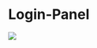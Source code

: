 # Login-Panel
<img src="https://raw.githubusercontent.com/khashayarsw/Login-Panel/master/screen-shots.png">